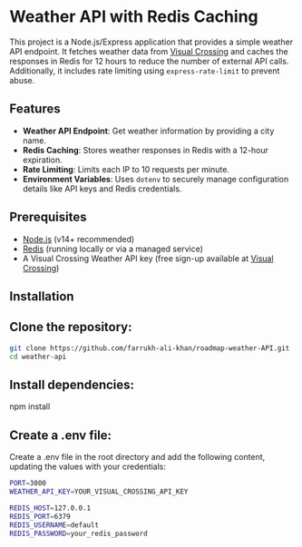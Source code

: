# Weather API with Redis Caching

This project is a Node.js/Express application that provides a simple weather API endpoint. It fetches weather data from [Visual Crossing](https://www.visualcrossing.com/weather-api) and caches the responses in Redis for 12 hours to reduce the number of external API calls. Additionally, it includes rate limiting using `express-rate-limit` to prevent abuse.

## Features

- **Weather API Endpoint**: Get weather information by providing a city name.
- **Redis Caching**: Stores weather responses in Redis with a 12-hour expiration.
- **Rate Limiting**: Limits each IP to 10 requests per minute.
- **Environment Variables**: Uses `dotenv` to securely manage configuration details like API keys and Redis credentials.

## Prerequisites

- [Node.js](https://nodejs.org/en/) (v14+ recommended)
- [Redis](https://redis.io/) (running locally or via a managed service)
- A Visual Crossing Weather API key (free sign-up available at [Visual Crossing](https://www.visualcrossing.com/weather-api))

## Installation

## **Clone the repository:**

```bash
git clone https://github.com/farrukh-ali-khan/roadmap-weather-API.git
cd weather-api
```

## Install dependencies:

npm install

## Create a .env file:

Create a .env file in the root directory and add the following content, updating the values with your credentials:

```bash
PORT=3000
WEATHER_API_KEY=YOUR_VISUAL_CROSSING_API_KEY

REDIS_HOST=127.0.0.1
REDIS_PORT=6379
REDIS_USERNAME=default
REDIS_PASSWORD=your_redis_password
```
